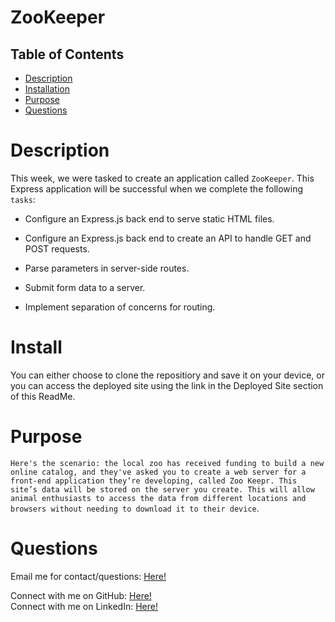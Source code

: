 # ZooKeeper

  ## Table of Contents
  - [Description](#Description)
  - [Installation](#Install)
  - [Purpose](#Purpose)
  - [Questions](#Questions)

# Description
This week, we were tasked to create an application called `ZooKeeper`. This Express application will be successful when we complete the following `tasks`:

- Configure an Express.js back end to serve static HTML files.

- Configure an Express.js back end to create an API to handle GET and POST requests.

- Parse parameters in server-side routes.

- Submit form data to a server.

- Implement separation of concerns for routing.



# Install
You can either choose to clone the repositiory and save it on your device, or you can access the deployed site using the link in the Deployed Site section of this ReadMe.

# Purpose
`Here's the scenario: the local zoo has received funding to build a new online catalog, and they've asked you to create a web server for a front-end application they’re developing, called Zoo Keepr. This site’s data will be stored on the server you create. This will allow animal enthusiasts to access the data from different locations and browsers without needing to download it to their device`.

# Questions

Email me for contact/questions: [Here!](leah.fox7@gmail.com)

Connect with me on GitHub: [Here!](https://github.com/LF56)
<br>
Connect with me on LinkedIn: [Here!](https://www.linkedin.com/in/leah-fox-37963b1a2/)
